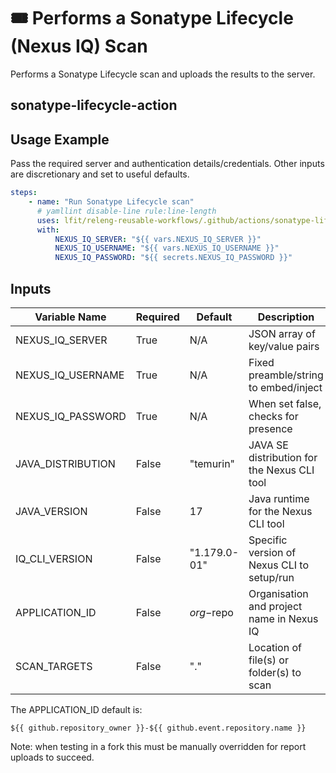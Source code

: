 <!--
[comment]: # SPDX-License-Identifier: Apache-2.0
[comment]: # SPDX-FileCopyrightText: 2024 The Linux Foundation
-->

# 🎟️ Performs a Sonatype Lifecycle (Nexus IQ) Scan

Performs a Sonatype Lifecycle scan and uploads the results to the server.

## sonatype-lifecycle-action

## Usage Example

Pass the required server and authentication details/credentials.
Other inputs are discretionary and set to useful defaults.

```yaml
steps:
    - name: "Run Sonatype Lifecycle scan"
      # yamllint disable-line rule:line-length
      uses: lfit/releng-reusable-workflows/.github/actions/sonatype-lifecycle-action@main
      with:
          NEXUS_IQ_SERVER: "${{ vars.NEXUS_IQ_SERVER }}"
          NEXUS_IQ_USERNAME: "${{ vars.NEXUS_IQ_USERNAME }}"
          NEXUS_IQ_PASSWORD: "${{ secrets.NEXUS_IQ_PASSWORD }}"
```

## Inputs

<!-- markdownlint-disable MD013 -->

| Variable Name     | Required | Default      | Description                                 |
| ----------------- | -------- | ------------ | ------------------------------------------- |
| NEXUS_IQ_SERVER   | True     | N/A          | JSON array of key/value pairs               |
| NEXUS_IQ_USERNAME | True     | N/A          | Fixed preamble/string to embed/inject       |
| NEXUS_IQ_PASSWORD | True     | N/A          | When set false, checks for presence         |
| JAVA_DISTRIBUTION | False    | "temurin"    | JAVA SE distribution for the Nexus CLI tool |
| JAVA_VERSION      | False    | 17           | Java runtime for the Nexus CLI tool         |
| IQ_CLI_VERSION    | False    | "1.179.0-01" | Specific version of Nexus CLI to setup/run  |
| APPLICATION_ID    | False    | $org-$repo   | Organisation and project name in Nexus IQ   |
| SCAN_TARGETS      | False    | "."          | Location of file(s) or folder(s) to scan    |

<!-- markdownlint-enable MD013 -->

The APPLICATION_ID default is:

`${{ github.repository_owner }}-${{ github.event.repository.name }}`

Note: when testing in a fork this must be manually overridden for report
uploads to succeed.
